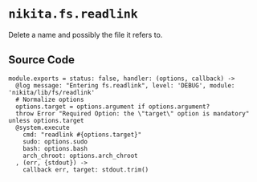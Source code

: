 
# `nikita.fs.readlink`

Delete a name and possibly the file it refers to.

## Source Code

    module.exports = status: false, handler: (options, callback) ->
      @log message: "Entering fs.readlink", level: 'DEBUG', module: 'nikita/lib/fs/readlink'
      # Normalize options
      options.target = options.argument if options.argument?
      throw Error "Required Option: the \"target\" option is mandatory" unless options.target
      @system.execute
        cmd: "readlink #{options.target}"
        sudo: options.sudo
        bash: options.bash
        arch_chroot: options.arch_chroot
      , (err, {stdout}) ->
        callback err, target: stdout.trim()
